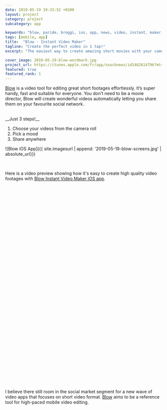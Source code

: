 ```yaml
---
date: 2019-05-19 19:33:52 +0100
layout: project
category: project
subcategory: app

keywords: "blow, paride, broggi, ios, app, news, video, instant, maker, editor"
tags: [mobile, app]
title:  "Blow - Instant Video Maker"
tagline: "Create the perfect video in 1 tap!"
excerpt: "The easiest way to create amazing short movies with your camera roll videos."

cover_image: 2019-05-19-blow-wordmark.jpg
project_url: https://itunes.apple.com/fr/app/snacknews/id1462614796?mt=8
featured: true
featured_rank: 1
---
```


[Blow](https://itunes.apple.com/fr/app/snacknews/id1462614796?mt=8) is a video tool for editing great short footages effortlessly. It’s super handy, fast and suitable for everyone. You don’t need to be a movie director, Blow will create wonderful videos automatically letting you share them on your favourite social network.

<br>
__Just 3 steps!__

1. Choose your videos from the camera roll
2. Pick a mood
3. Share anywhere

![Blow iOS App]({{ site.imagesurl | append: '2019-05-19-blow-screens.jpg' | absolute_url}})

<br>

Here is a video preview showing how it's easy to create high quality video footages with [Blow Instant Video Maker iOS app](https://itunes.apple.com/fr/app/snacknews/id1462614796?mt=8).

<div class="video-wrapper-special" style="height:640px;">
  <script src="https://geo.dailymotion.com/player/xkp.js" data-video="k5wRH7vElU8dBquWcNb" data-params="aspectRatio=9:16"></script>
</div>

I believe there still room in the social market segment for a new wave of video apps that focuses on short video format.
[Blow](https://itunes.apple.com/fr/app/snacknews/id1462614796?mt=8) aims to be a reference tool for high-paced mobile video editing.
